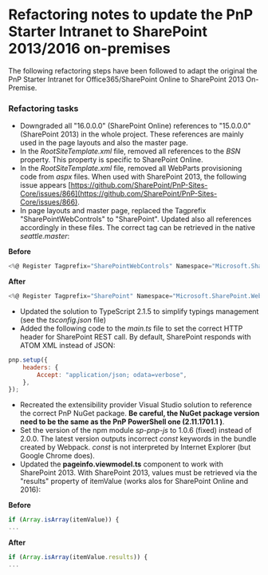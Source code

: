 # Refactoring notes to update the PnP Starter Intranet to SharePoint 2013/2016 on-premises #

The following refactoring steps have been followed to adapt the original the PnP Starter Intranet for Office365/SharePoint Online to SharePoint 2013 On-Premise.

### Refactoring tasks ###

- Downgraded all "16.0.0.0" (SharePoint Online) references to "15.0.0.0" (SharePoint 2013) in the whole project. These references are mainly used in the page layouts and also the master page.
- In the *RootSiteTemplate.xml* file, removed all references to the *BSN* property. This property is specific to SharePoint Online.
- In the *RootSiteTemplate.xml* file, removed all WebParts provisioning code from *aspx* files. When used with SharePoint 2013, the following issue appears [https://github.com/SharePoint/PnP-Sites-Core/issues/866](https://github.com/SharePoint/PnP-Sites-Core/issues/866).
- In page layouts and master page, replaced the Tagprefix "SharePointWebControls" to "SharePoint". Updated also all references accordingly in these files. The correct tag can be retrieved in the native *seattle.master*:

**Before**
```csharp
<%@ Register Tagprefix="SharePointWebControls" Namespace="Microsoft.SharePoint.WebControls" Assembly="Microsoft.SharePoint, Version=16.0.0.0, Culture=neutral, PublicKeyToken=71e9bce111e9429c" %> 
```
**After**
```csharp
<%@ Register Tagprefix="SharePoint" Namespace="Microsoft.SharePoint.WebControls" Assembly="Microsoft.SharePoint, Version=15.0.0.0, Culture=neutral, PublicKeyToken=71e9bce111e9429c" %> 
```
- Updated the solution to TypeScript 2.1.5 to simplify typings management (see the *tsconfig.json* file)
- Added the following code to the *main.ts* file to set the correct HTTP header for SharePoint REST call. By default, SharePoint responds with ATOM XML instead of JSON:
```javascript
pnp.setup({
    headers: {
        Accept: "application/json; odata=verbose",
    },
});
```
- Recreated the extensibility provider Visual Studio solution to reference the correct PnP NuGet package. **Be careful, the NuGet package version need to be the same as the PnP PowerShell one (2.11.1701.1 )**.
- Set the version of the npm module *sp-pnp-js* to 1.0.6 (fixed) instead of 2.0.0. The latest version outputs incorrect *const* keywords in the bundle created by Webpack. *const* is not interpreted by Internet Explorer (but Google Chrome does).
- Updated the **pageinfo.viewmodel.ts** component to work with SharePoint 2013. With SharePoint 2013, values must be retrieved via the "results" property of itemValue (works alos for SharePoint Online and 2016):

**Before**
```javascript
if (Array.isArray(itemValue)) {
...
```
**After**
```javascript
if (Array.isArray(itemValue.results)) {
...
```